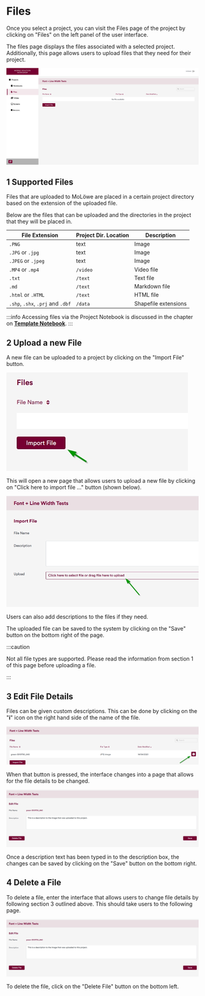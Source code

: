 # Files

Once you select a project, you can visit the Files page of the project by clicking on "Files" on the left panel of the user interface.

The files page displays the files associated with a selected project. Additionally, this page allows users to upload
files that they need for their project.

![](/img/doc/06_files_page.jpg)

## **1 Supported Files**

Files that are uploaded to MoLöwe are placed in a certain project directory based on the extension of the uploaded file.

Below are the files that can be uploaded and the directories in the project that they will be placed in.

| File Extension | Project Dir. Location | Description          |
| ----------- |-----------------------|----------------------|
| `.PNG`        | text                  | Image                |
| `.JPG` or `.jpg`        | text                  | Image                |
| `.JPEG` or `.jpeg`        | text                  | Image                |
| `.MP4` or `.mp4`        | `/video`              | Video file           |
| `.txt`        | `/text`               | Text file            |
| `.md`        | `/text`               | Markdown file        |
| `.html` or `.HTML`        | `/text`               | HTML file            |
| `.shp`, `.shx`, `.prj` and `.dbf`        | `/data`               | Shapefile extensions |

:::info
Accessing files via the Project Notebook is discussed in the chapter on
[**Template Notebook**](docs/05-working-with-notebooks/00_template_notebook.md).
:::

## **2 Upload a new File**

A new file can be uploaded to a project by clicking on the "Import File" button.

![](/img/doc/25_import_file.jpg)

This will open a new page that allows users to upload a new file by clicking on "Click here to import file ..." button (shown below).

![](/img/doc/26_select_file_import.jpg)

Users can also add descriptions to the files if they need.

The uploaded file can be saved to the system by clicking on the "Save" button on the bottom right of the page.

:::caution

Not all file types are supported. Please read the information from section 1 of this page before uploading a file.

:::

## **3 Edit File Details**

Files can be given custom descriptions. This can be done by clicking on the "**i**" icon on the right hand side of the name of the file.

![](/img/doc/27_change_file_details.jpg)
	
When that button is pressed, the interface changes into a page that allows for the file details to be changed.

![](/img/doc/28_change_file_details_interface.jpg)

Once a description text has been typed in to the description box, the changes can be saved by clicking on the "Save"
button on the bottom right.

## **4 Delete a File**

To delete a file, enter the interface that allows users to change file details by following section 3 outlined above.
This should take users to the following page.

![](/img/doc/28_change_file_details_interface.jpg)

To delete the file, click on the "Delete File" button on the bottom left.
